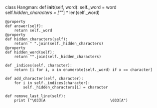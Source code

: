 class Hangman:
    def __init__(self, word):
        self._word = word
        self._hidden_characters = ["_"] * len(self._word)

    @property
    def answer(self):
        return self._word
    @property
    def hidden_characters(self):
        return " ".join(self._hidden_characters)
    @property
    def hidden_word(self):
        return "".join(self._hidden_characters)

    def _indices(self, character):
        return [i for i, x in enumerate(self._word) if x == character]

    def add_character(self, character):
        for i in self._indices(character):
            self._hidden_characters[i] = character

    def remove_last_line(self):
        print ("\033[A                             \033[A")
